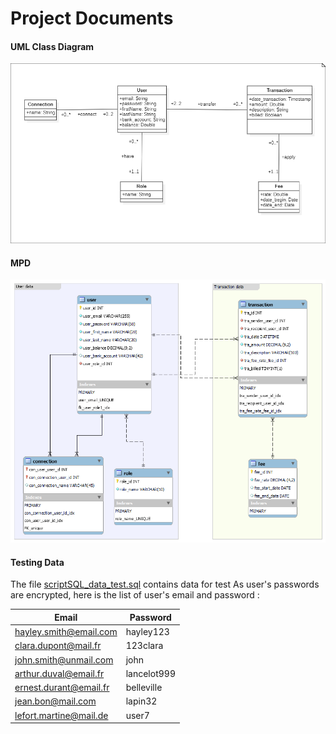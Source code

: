 # Project Documents

#### UML Class Diagram

![Diagramme de classe UML](./project_resources/diagrammeUML.png)



#### MPD

![Modèle physique de données](./project_resources/MPD.png)


#### Testing Data

The file [scriptSQL_data_test.sql](./project_resources/scriptSQL_data_test.sql) contains data for test
As user's passwords are encrypted, here is the list of user's email and password :

|Email|Password|
|------|-----|
| hayley.smith@email.com | hayley123|
| clara.dupont@mail.fr   | 123clara|
| john.smith@unmail.com  | john|
| arthur.duval@email.fr  | lancelot999|
| ernest.durant@email.fr | belleville|
| jean.bon@mail.com      | lapin32|
| lefort.martine@mail.de | user7|



